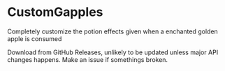 # CustomGapples

Completely customize the potion effects given when a enchanted golden apple is consumed

Download from GitHub Releases, unlikely to be updated unless major API changes happens. Make an issue if somethings broken.
